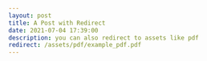 ```yaml
---
layout: post
title: A Post with Redirect
date: 2021-07-04 17:39:00
description: you can also redirect to assets like pdf
redirect: /assets/pdf/example_pdf.pdf
---
```

